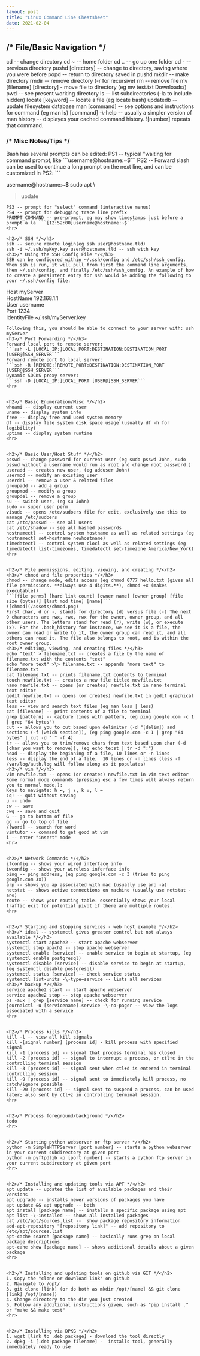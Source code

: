 ```yaml
---
layout: post
title: "Linux Command Line Cheatsheet"
date: 2021-02-04
---
```


<h2>/* File/Basic Navigation */</h2>  
cd -- change directory  
cd ~ -- home folder  
cd .. -- go up one folder  
cd - -- previous directory  
pushd [directory] -- change to directory, saving where you were before  
popd -- return to directory saved in pushd  
mkdir -- make directory  
rmdir -- remove directory (-r for recursive)  
rm -- remove file  
mv [filename] [directory] - move file to directory (eg mv test.txt Downloads/)  
pwd -- see present working directory  
ls -- list subdirectories (-la to include hidden)  
locate [keyword] -- locate a file (eg locate bash)  
updatedb -- update filesystem database  
man [command] -- see options and instructions for command (eg man ls)  
[command] -\-help -- usually a simpler version of man  
history -- displayes your cached command history. ![number] repeats that command.  
<h3>/* Misc Notes/Tips */</h3>  
Bash has several prompts can be edited:  
PS1 -- typical "waiting for command prompt, like ```username@hostname:~$```  
PS2 -- Forward slash can be used to continue a long prompt on the next line, and can be customized in PS2:  
```  

username@hostname:~$ sudo apt \  
> update  

```   
PS3 -- prompt for "select" command (interactive menus)  
PS4 -- prompt for debugging trace line prefix  
PROMPT_COMMAND -- pre-prompt, eg may show timestamps just before a prompt a la ```[12:52:00]username@hostname:~$```  
<hr>  

<h2>/* SSH */</h2>  
ssh -- secure remote login(eg ssh user@hostname.tld)  
ssh -i ~/.ssh/myKey.key user@hostname.tld -- ssh with key  
<h3>/* Using the SSH Config File */</h3>  
SSH can be configured within ~/.ssh/config and /etc/ssh/ssh_config. When ssh is run, it will pull from first the command line arguments, then ~/.ssh/config, and finally /etc/ssh/ssh_config. An example of how to create a persistent entry for ssh would be adding the following to your ~/.ssh/config file:  
```  

Host myServer  
    HostName 192.168.1.1  
    User username  
    Port 1234  
    IdentityFile ~/.ssh/myServer.key  
    
 ```  
Following this, you should be able to connect to your server with: ssh myServer  
<h3>/* Port Forwarding */</h3>  
Forward local port to remote server:  
```ssh -L [LOCAL_IP:]LOCAL_PORT:DESTINATION:DESTINATION_PORT [USER@]SSH_SERVER```  
Forward remote port to local server:  
```ssh -R [REMOTE:]REMOTE_PORT:DESTINATION:DESTINATION_PORT [USER@]SSH_SERVER```  
Dynamic SOCKS proxy server:  
```ssh -D [LOCAL_IP:]LOCAL_PORT [USER@]SSH_SERVER```  
<hr>  


<h2>/* Basic Enumeration/Misc */</h2>  
whoami -- display current user  
uname -- display system info  
free -- display free and used system memory  
df -- display file system disk space usage (usually df -h for legibility)  
uptime -- display system runtime  
<hr>  


<h2>/* Basic User/Host Stuff */</h2>  
psswd -- change password for current user (eg sudo psswd John, sudo psswd without a username would run as root and change root password.)
useradd -- creates new user, (eg adduser John)  
usermod -- modify an existing user  
userdel -- remove a user & related files  
groupadd -- add a group  
groupmod -- modify a group  
groupdel -- remove a group  
su -- switch user, (eg su John)  
sudo -- super user perm  
visudo -- opens /etc/sudoers file for edit, exclusively use this to manage /etc/sudoers  
cat /etc/passwd -- see all users  
cat /etc/shadow -- see all hashed passwords  
hostnamectl -- control system hostname as well as related settings (eg hostnamectl set-hostname newhostname)  
timedatectl -- control system clocl as well as related settings (eg timedatectl list-timezones, timedatectl set-timezone America/New_York)  
<hr>  


<h2>/* File permissions, editing, viewing, and creating */</h2>  
<h3>/* chmod and file properties */</h3>  
chmod -- change mode, edits access (eg chmod 0777 hello.txt (gives all file permissions. **always use 4 digits.**), chmod +x (makes executable))  
```[file perms] [hard link count] [owner name] [owner group] [file size (bytes)] [last mod time] [name]```  
![chmod](/assets/chmod.png)  
First char, d or -, stands for directory (d) versus file (-) The next 9 characters are rwx, rwx, rwx for the owner, owner group, and all other users. The letters stand for read (r), write (w), or execute (x). For the .bash_history for instance, we see it is a file, the owner can read or write to it, the owner group can read it, and all others can read it. The file also belongs to root, and is within the root owner group.  
<h3>/* editing, viewing, and creating files */</h3>  
echo "text" > filename.txt -- creates a file by the name of filename.txt with the contents "text"  
echo "more text" >\> filename.txt -- appends "more text" to filename.txt  
cat filename.txt -- prints filename.txt contents to terminal  
touch newfile.txt -- creates a new file titled newfile.txt  
nano newfile.txt -- opens (or creates) newfile.txt in nano terminal text editor  
gedit newfile.txt -- opens (or creates) newfile.txt in gedit graphical text editor  
less -- view and search text files (eg man less | less)  
cat [filename] -- print contents of a file to terminal  
grep [pattern] -- capture lines with pattern, (eg ping google.com -c 1 | grep "64 bytes")  
cut -- allows you to cut based upon delimiter (-d "[delim]) and sections (-f [which section]), (eg ping google.com -c 1 | grep "64 bytes" | cut -d " " -f 4)  
tr -- allows you to trim/remove chars from text based upon char (-d [char you want to remove]), (eg echo te:st | tr -d ":")  
head -- display the beginning of a file, 10 lines or -n lines  
less -- display the end of a file,  10 lines or -n lines (less -f /var/log/auth.log will follow along as it populates)  
<h3>/* vim */</h3>  
vim newfile.txt -- opens (or creates) newfile.txt in vim text editor  
Some normal mode commands (pressing esc a few times will always return you to normal mode,):  
Keys to navigate: h ←, j ↑, k ↓, l →  
:q! -- quit without saving  
u -- undo  
:w -- save  
:wq -- save and quit  
G -- go to bottom of file  
gg -- go to top of file  
/[word] -- search for word  
vimtutor -- command to get good at vim  
i -- enter "insert" mode  
<hr>  


<h2>/* Network Commands */</h2>  
ifconfig -- shows your wired interface info  
iwconfig -- shows your wireless inferface info  
ping -- ping address, (eg ping google.com -c 3 (tries to ping google.com 3x))  
arp -- shows you ap associated with mac (usually use arp -a)  
netstat -- shows active connections on machine (usually use netstat -ano)  
route -- shows your routing table. essentially shows your local traffic exit for potential pivot if there are multiple routes.  
<hr>  


<h2>/* Starting and stopping services - web host example */</h2>  
<h3>/* ideal -- systemctl gives greater control but not always available */</h3>  
systemctl start apache2 -- start apache webserver  
systemctl stop apach2 -- stop apache webserver  
systemctl enable [service] -- enable service to begin at startup, (eg systemctl enable postgresql)  
systemctl disable [service] -- disable service to begin at startup, (eg systemctl disable postgresql)  
systemctl status [service] -- check service status  
systemctl list-units -\-type=service -- lists all services  
<h3>/* backup */</h3>  
service apache2 start -- start apache webserver  
service apache2 stop -- stop apache webserver  
ps -aux | grep [service name] -- check for running service  
journalctl -u [servicename].service -\-no-pager -- view the logs associated with a service  
<hr>  


<h2>/* Process kills */</h2>  
kill -l -- view all kill signals  
kill -[signal number] [process id] - kill process with specified signal  
kill -1 [process id] -- signal that process terminal has closed  
kill -2 [process id] -- signal to interrupt a process, or ctl+c in the controlling terminal session  
kill -3 [process id] -- signal sent when ctl+d is entered in terminal controlling session  
kill -9 [process id] -- signal sent to immediately kill process, no catch/ignore possible  
kill -20 [process id] -- signal sent to suspend a process, can be used later; also sent by ctl+z in controlling terminal session.  
<hr>  


<h2>/* Process foreground/background */</h2>  
todo  
<hr>  


<h2>/* Starting python webserver or ftp server */</h2>  
python -m SimpleHTTPServer [port number] -- starts a python webserver in your current subdirectory at given port  
python -m pyftpdlib -p [port number] -- starts a python ftp server in your current subdirectory at given port  
<hr>  


<h2>/* Installing and updating tools via APT */</h2>  
apt update -- updates the list of available packages and their versions  
apt upgrade -- installs newer versions of packages you have  
apt update && apt upgrade -- both  
apt install [package name] -- installs a specific package using apt  
apt list -\-installed -- shows all installed packages  
cat /etc/apt/sources.list --  show package repository information  
add-apt-repository "[repository link]" -- add repository to /etc/apt/sources.list  
apt-cache search [package name] -- basically runs grep on local package descriptions  
apt-cahe show [package name] -- shows additional details about a given package  
<hr>  


<h2>/* Installing and updating tools on github via GIT */</h2>  
1. Copy the "clone or download link" on github  
2. Navigate to /opt/  
3. git clone [link] (or do both as mkdir /opt/[name] && git clone [link] /opt/[name])  
4. Change directory to the dir you just created  
5. Follow any additional instructions given, such as "pip install ." or "make && make test"  
<hr>  


<h2>/* Installing via DPKG */</h2>  
1. wget [link to .deb package] - download the tool directly  
2. dpkg -i [.deb package filename] -  installs tool, generally immediately ready to use  
